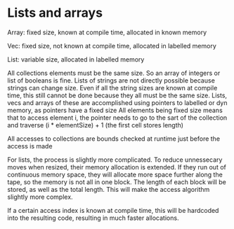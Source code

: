 # Lists and arrays

Array: fixed size, known at compile time, allocated in known memory

Vec: fixed size, not known at compile time, allocated in labelled memory

List: variable size, allocated in labelled memory


All collections elements must be the same size. So an array of integers or list of booleans is fine. Lists of strings are not directly possible because strings can change size. Even if all the string sizes are known at compile time, this still cannot be done because they all must be the same size. Lists, vecs and arrays of these are accomplished using pointers to labelled or dyn memory, as pointers have a fixed size
All elements being fixed size means that to access element i, the pointer needs to go to the sart of the collection and traverse (i * elementSize) + 1 (the first cell stores length)

All accesses to collections are bounds checked at runtime just before the access is made

For lists, the process is slightly more complicated. To reduce unnessecary moves when resized, their memory allocation is extended. If they run out of continuous memory space, they will allocate more space further along the tape, so the memory is not all in one block. The length of each block will be stored, as well as the total length. This will make the access algorithm slightly more complex.

If a certain access index is known at compile time, this will be hardcoded into the resulting code, resulting in much faster allocations.